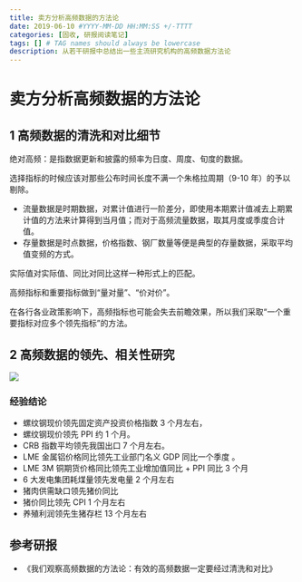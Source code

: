 ```yaml
---
title: 卖方分析高频数据的方法论
date: 2019-06-10 #YYYY-MM-DD HH:MM:SS +/-TTTT
categories: [固收, 研报阅读笔记]
tags: [] # TAG names should always be lowercase
description: 从若干研报中总结出一些主流研究机构的高频数据方法论
---
```


# 卖方分析高频数据的方法论

## 1 高频数据的清洗和对比细节

绝对高频：是指数据更新和披露的频率为日度、周度、旬度的数据。

选择指标的时候应该对那些公布时间长度不满一个朱格拉周期（9-10 年）的予以剔除。

* 流量数据是时期数据，对累计值进行一阶差分，即使用本期累计值减去上期累计值的方法来计算得到当月值；而对于高频流量数据，取其月度或季度合计值。
* 存量数据是时点数据，价格指数、钢厂数量等便是典型的存量数据，采取平均值变频的方式。

实际值对实际值、同比对同比这样一种形式上的匹配。

高频指标和重要指标做到“量对量”、“价对价”。

在各行各业政策影响下，高频指标也可能会失去前瞻效果，所以我们采取“一个重要指标对应多个领先指标”的方法。

## 2 高频数据的领先、相关性研究

![](https://img2018.cnblogs.com/blog/232518/201906/232518-20190610220143243-700056762.png)

### 经验结论

* 螺纹钢现价领先固定资产投资价格指数 3 个月左右，
* 螺纹钢现价领先 PPI 约 1 个月。
* CRB 指数平均领先我国出口 7 个月左右。
* LME 金属铝价格同比领先工业部门名义 GDP 同比一个季度 。
* LME 3M 铜期货价格同比领先工业增加值同比 + PPI 同比 3 个月
* 6 大发电集团耗煤量领先发电量 2 个月左右
* 猪肉供需缺口领先猪价同比
* 猪价同比领先 CPI 1 个月左右
* 养殖利润领先生猪存栏 13 个月左右

## 参考研报

* 《我们观察高频数据的方法论：有效的高频数据一定要经过清洗和对比》